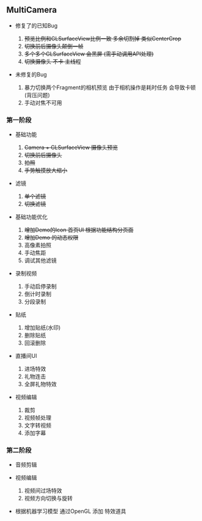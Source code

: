 ## MultiCamera

* 修复了的已知Bug
  1. ~~预览比例和GLSurfaceView比例一致 多余切割掉 类似CenterCrop~~
  2. ~~切换前后摄像头颠倒一帧~~
  3. ~~多个多个GLSurfaceView 会黑屏 (需手动调用API处理)~~
  4. ~~切换摄像头 不卡 主线程~~
  
* 未修复的Bug
  1. 暴力切换两个Fragment的相机预览 由于相机操作是耗时任务 会导致卡顿 (背压问题)
  2. 手动对焦不可用
  

### 第一阶段
* 基础功能
  1. ~~Camera + GLSurfaceView 摄像头预览~~
  2. ~~切换前后摄像头~~
  3. ~~拍照~~
  4. ~~手势触摸放大缩小~~
    
* 滤镜
  1. ~~单个滤镜~~
  2. ~~切换滤镜~~
  
* 基础功能优化
  1. ~~增加Demo的Icon 首页UI 根据功能结构分页面~~
  2. ~~增加Demo 的动态权限~~
  3. 高像素拍照
  4. 手动焦距  
  5. 调试其他滤镜
  
  
* 录制视频
  1. 手动启停录制
  2. 倒计时录制
  3. 分段录制

* 贴纸
  1. 增加贴纸(水印)
  2. 删除贴纸
  3. 回滚删除
  
* 直播间UI
  1. 进场特效
  2. 礼物连击
  3. 全屏礼物特效

* 视频编辑
  1. 裁剪
  2. 视频帧处理
  3. 文字转视频
  4. 添加字幕
  
### 第二阶段

* 音频剪辑
  
* 视频编辑
  1. 视频间过场特效
  2. 视频方向切换与旋转
  
* 根据机器学习模型 通过OpenGL 添加 特效道具

